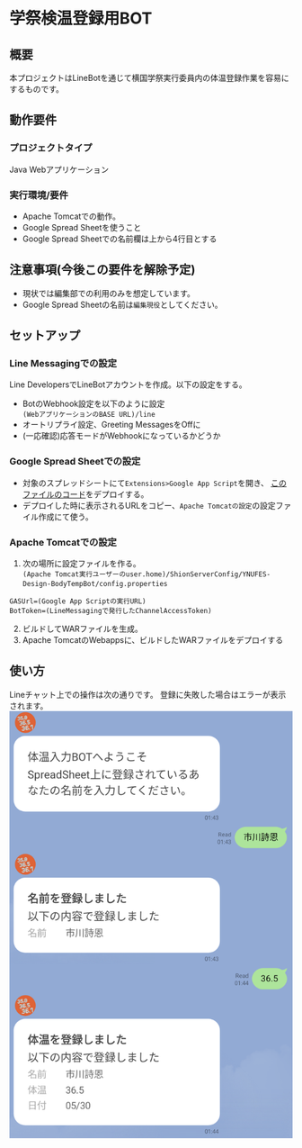 # 学祭検温登録用BOT
## 概要
本プロジェクトはLineBotを通じて横国学祭実行委員内の体温登録作業を容易にするものです。
## 動作要件
### プロジェクトタイプ
Java Webアプリケーション
### 実行環境/要件
- Apache Tomcatでの動作。
- Google Spread Sheetを使うこと
- Google Spread Sheetでの名前欄は上から4行目とする
## 注意事項(今後この要件を解除予定)
- 現状では編集部での利用のみを想定しています。
- Google Spread Sheetの名前は`編集現役`としてください。
## セットアップ
### Line Messagingでの設定
Line DevelopersでLineBotアカウントを作成。以下の設定をする。
- BotのWebhook設定を以下のように設定<br>
`(WebアプリケーションのBASE URL)/line`
- オートリプライ設定、Greeting MessagesをOffに
- (一応確認)応答モードがWebhookになっているかどうか

### Google Spread Sheetでの設定
- 対象のスプレッドシートにて`Extensions>Google App Script`を開き、
[このファイルのコード](GASCode.js)をデプロイする。
- デプロイした時に表示されるURLをコピー、`Apache Tomcatの設定`の設定ファイル作成にて使う。
### Apache Tomcatでの設定

1. 次の場所に設定ファイルを作る。<br>
`(Apache Tomcat実行ユーザーのuser.home)/ShionServerConfig/YNUFES-Design-BodyTempBot/config.properties`<br>
```
GASUrl=(Google App Scriptの実行URL)
BotToken=(LineMessagingで発行したChannelAccessToken)
```
2. ビルドしてWARファイルを生成。
3. Apache TomcatのWebappsに、ビルドしたWARファイルをデプロイする
## 使い方
Lineチャット上での操作は次の通りです。
登録に失敗した場合はエラーが表示されます。
![ScreenShot.png](Screenshot_linebot.png)